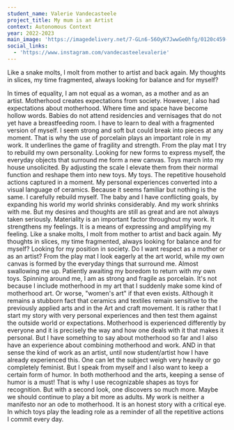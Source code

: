 ```yaml
---
student_name: Valerie Vandecasteele
project_title: My mum is an Artist
context: Autonomous Context
year: 2022-2023
main_image: 'https://imagedelivery.net/7-GLn6-56OyK7JwwGe0hfg/0120c459-a345-405c-8197-83f767d74300'
social_links:
  - 'https://www.instagram.com/vandecasteelevalerie'
---
```

Like a snake molts, I molt from mother to artist and back again. My thoughts in slices, my time fragmented, always looking for balance and for myself?

In times of equality, I am not equal as a woman, as a mother and as an artist. Motherhood creates expectations from society. However, I also had expectations about motherhood. Where time and space have become hollow words. Babies do not attend residencies and vernisages that do not yet have a breastfeeding room. I have to learn to deal with a fragmented version of myself. I seem strong and soft but could break into pieces at any moment. That is why the use of porcelain plays an important role in my work. It underlines the game of fragility and strength. From the play mat I try to rebuild my own personality. Looking for new forms to express myself, the everyday objects that surround me form a new canvas. Toys march into my house unsolicited. By adjusting the scale I elevate them from their normal function and reshape them into new toys. My toys. The repetitive household actions captured in a moment. My personal experiences converted into a visual language of ceramics. Because it seems familiar but nothing is the same. I carefully rebuild myself. The baby and I have conflicting goals, by expanding his world my world shrinks considerably. And my work shrinks with me. But my desires and thoughts are still as great and are not always taken seriously. Materiality is an important factor throughout my work. It strengthens my feelings. It is a means of expressing and amplifying my feeling. Like a snake molts, I molt from mother to artist and back again. My thoughts in slices, my time fragmented, always looking for balance and for myself? Looking for my position in society. Do I want respect as a mother or as an artist? From the play mat I look eagerly at the art world, while my own canvas is formed by the everyday things that surround me. Almost swallowing me up. Patiently awaiting my boredom to return with my own toys. Spinning around me, I am as strong and fragile as porcelain. It's not because I include motherhood in my art that I suddenly make some kind of motherhood art. Or worse, "women's art" if that even exists. Although it remains a stubborn fact that ceramics and textiles remain sensitive to the previously applied arts and in the Art and craft movement. It is rather that I start my story with very personal experiences and then test them against the outside world or expectations. Motherhood is experienced differently by everyone and it is precisely the way and how one deals with it that makes it personal. But I have something to say about motherhood so far and I also have an experience about combining motherhood and work. AND in that sense the kind of work as an artist, until now student/artist how I have already experienced this. One can let the subject weigh very heavily or go completely feminist. But I speak from myself and I also want to keep a certain form of humor. In both motherhood and the arts, keeping a sense of humor is a must! That is why I use recognizable shapes as toys for recognition. But with a second look, one discovers so much more. Maybe we should continue to play a bit more as adults. My work is neither a manifesto nor an ode to motherhood. It is an honest story with a critical eye. In which toys play the leading role as a reminder of all the repetitive actions I commit every day.
